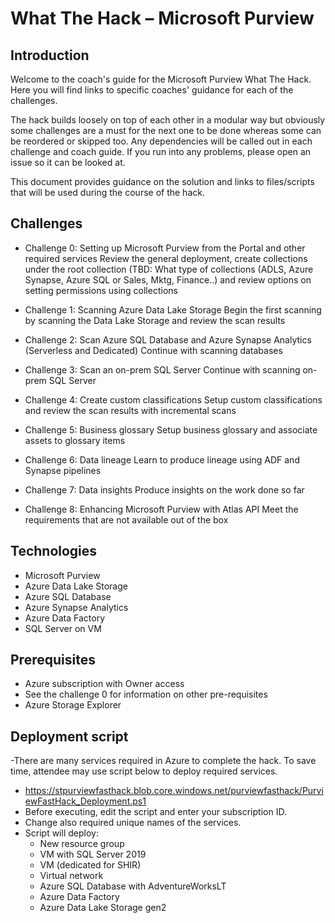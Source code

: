 # What The Hack – Microsoft Purview 

## Introduction

Welcome to the coach's guide for the Microsoft Purview What The Hack. Here you will find links to specific coaches' guidance for each of the challenges. 

The hack builds loosely on top of each other in a modular way but obviously some challenges are a must for the next one to be done whereas some can be reordered or skipped too. Any dependencies will be called out in each challenge and coach guide. If you run into any problems, please open an issue so it can be looked at. 

This document provides guidance on the solution and links to files/scripts that will be used during the course of the hack. 

## Challenges 

- Challenge 0: Setting up Microsoft Purview from the Portal and other required services 
  Review the general deployment, create collections under the root collection (TBD: What type of collections (ADLS, Azure Synapse, Azure SQL or Sales, Mktg, Finance..) and review options on setting permissions using collections 
  
- Challenge 1: Scanning Azure Data Lake Storage 
  Begin the first scanning by scanning the Data Lake Storage and review the scan results 
  
- Challenge 2: Scan Azure SQL Database and Azure Synapse Analytics (Serverless and Dedicated) 
  Continue with scanning databases 
  
- Challenge 3: Scan an on-prem SQL Server 
  Continue with scanning on-prem SQL Server 
  
- Challenge 4: Create custom classifications 
  Setup custom classifications and review the scan results with incremental scans 
  
- Challenge 5: Business glossary 
  Setup business glossary and associate assets to glossary items 
  
- Challenge 6: Data lineage 
  Learn to produce lineage using ADF and Synapse pipelines 
  
- Challenge 7: Data insights 
  Produce insights on the work done so far 
  
- Challenge 8: Enhancing Microsoft Purview with Atlas API 
  Meet the requirements that are not available out of the box 
  

## Technologies 

- Microsoft Purview 
- Azure Data Lake Storage 
- Azure SQL Database 
- Azure Synapse Analytics 
- Azure Data Factory 
- SQL Server on VM 

## Prerequisites 

- Azure subscription with Owner access 
- See the challenge 0 for information on other pre-requisites 
- Azure Storage Explorer 

## Deployment script 

-There are many services required in Azure to complete the hack. To save time, attendee may use script below to deploy required services. 
- https://stpurviewfasthack.blob.core.windows.net/purviewfasthack/PurviewFastHack_Deployment.ps1  
- Before executing, edit the script and enter your subscription ID. 
- Change also required unique names of the services. 
- Script will deploy: 
  - New resource group 
  - VM with SQL Server 2019 
  - VM (dedicated for SHIR) 
  - Virtual network 
  - Azure SQL Database with AdventureWorksLT 
  - Azure Data Factory 
  - Azure Data Lake Storage gen2 
